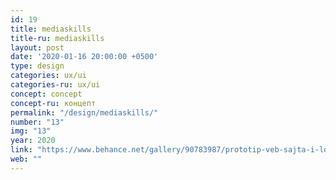 ```yaml
---
id: 19
title: mediaskills
title-ru: mediaskills
layout: post
date: '2020-01-16 20:00:00 +0500'
type: design
categories: ux/ui
categories-ru: ux/ui
concept: concept
concept-ru: концепт
permalink: "/design/mediaskills/"
number: "13"
img: "13"
year: 2020
link: "https://www.behance.net/gallery/90783987/prototip-veb-sajta-i-logotipa-konkursa-mediaskills"
web: ""
---
```


